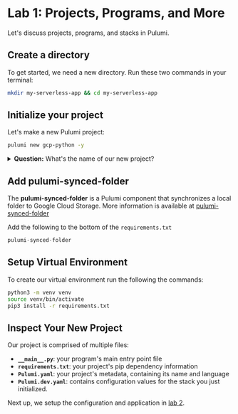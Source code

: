# Lab 1: Projects, Programs, and More

Let's discuss projects, programs, and stacks in Pulumi.

## Create a directory

To get started, we need a new directory. Run these two commands in your terminal:

```bash
mkdir my-serverless-app && cd my-serverless-app
```

## Initialize your project

Let's make a new Pulumi project:

```bash
pulumi new gcp-python -y
```

<details>
<summary><b>Question:</b> What's the name of our new project?</summary>

<br/>
<b>Answer:</b> Pulumi takes the name from the directory, so the name of our new project is <code>my-first-app</code>. If you want to use a different name, use the <code>--name</code> flag or remove the <code>-y</code> flag so you can change the answer at the prompt.
</details>

## Add pulumi-synced-folder
The **pulumi-synced-folder** is a Pulumi component that synchronizes a local folder to Google Cloud Storage. More information is available at [pulumi-synced-folder](https://github.com/pulumi/pulumi-synced-folder?utm_source=da&utm_medium=referral&utm_campaign=workshops&utm_content=ced-fall2022-workshops)


Add the following to the bottom of the `requirements.txt`
```python
pulumi-synced-folder
```
## Setup Virtual Environment

To create our virtual environment run the following the commands:

```bash
python3 -m venv venv
source venv/bin/activate
pip3 install -r requirements.txt
```

## Inspect Your New Project

Our project is comprised of multiple files:

* **`__main__.py`**: your program's main entry point file
* **`requirements.txt`**: your project's pip dependency information
* **`Pulumi.yaml`**: your project's metadata, containing its name and language
* **`Pulumi.dev.yaml`**: contains configuration values for the stack you just initialized.


Next up, we setup the configuration and application in [lab 2](../lab-2/).